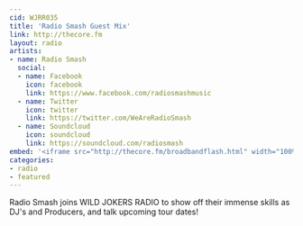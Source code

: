 ```yaml
---
cid: WJRR035
title: 'Radio Smash Guest Mix'
link: http://thecore.fm
layout: radio
artists: 
- name: Radio Smash
  social:
  - name: Facebook
    icon: facebook
    link: https://www.facebook.com/radiosmashmusic
  - name: Twitter
    icon: twitter
    link: https://twitter.com/WeAreRadioSmash
  - name: Soundcloud
    icon: soundcloud
    link: https://soundcloud.com/radiosmash
embed: '<iframe src="http://thecore.fm/broadbandflash.html" width="100%" height="350px"></iframe>'
categories:
- radio
- featured
---
```


Radio Smash joins WILD JOKERS RADIO to show off their immense skills as DJ's and Producers, and talk upcoming tour dates!
